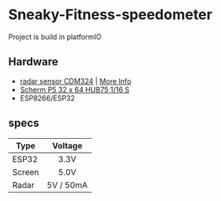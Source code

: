 # Sneaky-Fitness-speedometer
Project is build in platformIO

## Hardware
- [radar sensor CDM324](https://www.tindie.com/products/stephanelec/cdm324-doppler-speed-sensor-arduino-compatible/) | 
[More Info](https://www.limpkin.fr/index.php?post/2017/02/22/Making-the-Electronics-for-a-24GHz-Doppler-Motion-Sensor)
- [Scherm P5 32 x 64 HUB75 1/16 S](https://nl.aliexpress.com/item/Indoor-die-casting-led-display-screen-rgb-led-module-p5-pixel-pitch-5mm-64x32-256x128mm-led/32633426224.html?spm=2114.search0104.3.100.5e2a4e0f5WExtO&ws_ab_test=searchweb0_0%2Csearchweb201602_4_10152_10151_10065_10344_10068_10342_10343_10340_10341_10696_10084_10083_10618_10304_10307_10820_10821_10301_10846_10843_10059_100031_10103_524_10624_10623_10622_10621_10620%2Csearchweb201603_6%2CppcSwitch_5&algo_expid=75754a0b-0255-4b6b-a510-65da187f7bcc-14&algo_pvid=75754a0b-0255-4b6b-a510-65da187f7bcc&transAbTest=ae803_2&priceBeautifyAB=0)
- ESP8266/ESP32

## specs
| Type          | Voltage       |
| ------------- |:-------------:|
| ESP32         | 3.3V | $1600  |
| Screen        | 5.0V          |
| Radar         | 5V / 50mA     |
